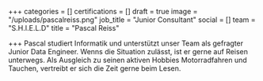+++
categories = []
certifications = []
draft = true
image = "/uploads/pascalreiss.png"
job_title = "Junior Consultant"
social = []
team = "S.H.I.E.L.D"
title = "Pascal Reiss"

+++
Pascal studiert Informatik und unterstützt unser Team als gefragter Junior Data Engineer. Wenns die Situation zulässt, ist er gerne auf Reisen unterwegs. Als Ausgleich zu seinen aktiven Hobbies Motorradfahren und Tauchen, vertreibt er sich die Zeit gerne beim Lesen.